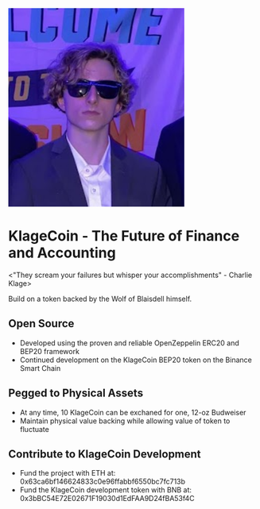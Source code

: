<img src="logo.png" alt="OpenZeppelin" height="400px">

# **KlageCoin - The Future of Finance and Accounting**

<"They scream your failures but whisper your accomplishments" - Charlie Klage>

Build on a token backed by the Wolf of Blaisdell himself.

## Open Source
* Developed using the proven and reliable OpenZeppelin ERC20 and BEP20 framework
* Continued development on the KlageCoin BEP20 token on the Binance Smart Chain

## Pegged to Physical Assets
* At any time, 10 KlageCoin can be exchaned for one, 12-oz Budweiser
* Maintain physical value backing while allowing value of token to fluctuate

## Contribute to KlageCoin Development
 * Fund the project with ETH at: 0x63ca6bf146624833c0e96ffabbf6550bc7fc713b
 * Fund the KlageCoin development token with BNB at: 0x3bBC54E72E02671F19030d1EdFAA9D24fBA53f4C


